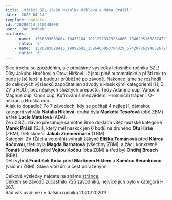 ```yaml
---
title: 'Vítězi BZL 19/20 Natálka Hiklová a Mára Prášil'
date: '2020-04-14'
template: novinka
id: '20200414-210148000'
user: 'Jan Drábek'
pictures:
    - name: '1586893633004_70435164_10212923379234066_7846295166867472384_o.jpg'
      ratio: '3'
    - name: '1586893628415_19092682_1596406853704029_6742070619485267202_o.jpg'
      ratio: '6'
---
```

Sice trochu se zpožděním, ale přinášíme výsledky letošního ročníku BZL! Díky Jakubu Hruškovi a Otovi Hiršovi už jsou plně automatické a příští rok to bude ještě lepší a budou i průběžné po závodě. Nakonec jsme se rozhodli do celkových výsledků započítat jen závody s klasickými kategoriemi (H, D, ZV a HDD), bez nějakých složitých přepočtů. Tedy Adamna cup, Vánoční Magnus cup, Onos cup, Kufrování s medvěděm, Hromniční trápení, O-mikron a Hruška cup.  
A jak to dopadlo? Po 7 závodech, kdy se počítají 4 nejlepší, dámskou kategorii vyhrála **Natalia Hiklová**, druhá byla **Markéta Tesařová** (obě ZBM) a třetí **Lucie Matulová** (ADA).  
Že už BZL dávno přesahuje samotné Brno dokládá vítěz mužské kategorie **Marek Prášil** (SJI), který měl náskok jen 6 bodů na druhého **Otu Hirše** (ZBM), třetí skončil **Jakub Zimmermann** (TBM).  
Kategorii ZV (Žáci a veteráni) vyhráli žákyně **Eliška** **Tomanová** před **Klárou Kočovou**, třetí byla **Magda Barnatová** (všechny ZBM), a žáci, konkrétně **Tomáš Urbánek** před **Vojtou Kočou** (oba ZBM) a třetí byl **Ondřej Brosch** (RBK).  
Děti vyhrál **František Koča** před **Martinem Hiklem** a **Kamčou Beránkovou** (všichni ZBM). Sláva vítězům a čest poraženým!

Celkové výsledky najdete na známé [stránce](https://bzl.zabiny.club/).  
Celkem se závodů zúčastnilo 725 závodníků, nejvíce jich bylo v kategorii H 267.  
Rád vás uvidíme i v dalším ročníku 2020/20201!
